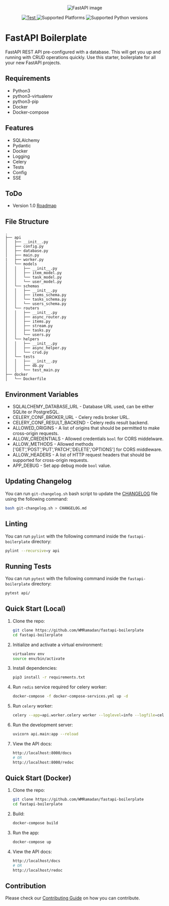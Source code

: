 <p align="center">
    <img src="https://fastapi.tiangolo.com/img/logo-margin/logo-teal.png" alt="FastAPI image"/>
</p>
<p align="center">
    <a href="https://github.com/WMRamadan/fastapi-boilerplate/actions/workflows/python-app.yml" target="_blank">
    <img src="https://github.com/wmramadan/fastapi-boilerplate/actions/workflows/python-app.yml/badge.svg" alt="Test">
    </a>
    <img src="https://img.shields.io/badge/platforms-Windows%20%7C%20Mac%20%7C%20Linux-orange" alt="Supported Platforms">
    <img src="https://img.shields.io/badge/python-3.8%20%7C%203.9%20%7C%203.10%20%7C%203.11-blue" alt="Supported Python versions">
</p>

# FastAPI Boilerplate
FastAPI REST API pre-configured with a database. This will get you up and running with CRUD operations quickly. Use this starter, boilerplate for all your new FastAPI projects.

## Requirements
- Python3
- python3-virtualenv
- python3-pip
- Docker
- Docker-compose

## Features
- SQLAlchemy
- Pydantic
- Docker
- Logging
- Celery
- Tests
- Config
- SSE

## ToDo
- Version 1.0 [Roadmap](./docs/v1-roadmap.md)

## File Structure
```
.
├── api
│   ├── __init__.py
│   ├── config.py
│   ├── database.py
│   ├── main.py
|   ├── worker.py
│   └── models
│   │   ├── __init__.py
│   │   ├── item_model.py
│   │   └── task_model.py
│   │   └── user_model.py
│   └── schemas
│   │   ├── __init__.py
│   │   ├── items_schema.py
│   │   └── tasks_schema.py
│   │   └── users_schema.py
│   └── routers
│   │   ├── __init__.py
│   │   ├── async_router.py
│   │   ├── items.py
│   │   ├── stream.py
│   │   ├── tasks.py
│   │   └── users.py
│   └── helpers
│   │   ├── __init__.py
│   │   ├── async_helper.py
│   │   └── crud.py
│   └── tests
│   │   ├── __init__.py
│   │   ├── db.py
│   │   └── test_main.py
├── docker
│   └── Dockerfile
```

## Environment Variables
- SQLALCHEMY_DATABASE_URL - Database URL used, can be either SQLite or PostgreSQL.
- CELERY_CONF_BROKER_URL - Celery redis broker URL.
- CELERY_CONF_RESULT_BACKEND - Celery redis result backend.
- ALLOWED_ORIGINS - A list of origins that should be permitted to make cross-origin requests.
- ALLOW_CREDENTIALS - Allowed credentials `bool` for CORS middelware.
- ALLOW_METHODS - Allowed methods ['GET','POST','PUT','PATCH','DELETE','OPTIONS'] for CORS middleware.
- ALLOW_HEADERS - A list of HTTP request headers that should be supported for cross-origin requests.
- APP_DEBUG - Set app debug mode `bool` value.

## Updating Changelog
You can run `git-changelog.sh` bash script to update the [CHANGELOG](./CHANGELOG.md) file using the following command:
```bash
bash git-changelog.sh > CHANGELOG.md
```

## Linting
You can run `pylint` with the following command inside the `fastapi-boilerplate` directory:
```bash
pylint --recursive=y api
```

## Running Tests
You can run `pytest` with the following command inside the `fastapi-boilerplate` directory:
```bash
pytest api/
```

## Quick Start (Local)
1. Clone the repo:
    ```bash
    git clone https://github.com/WMRamadan/fastapi-boilerplate
    cd fastapi-boilerplate
    ```
2. Initialize and activate a virtual environment:
    ```bash
    virtualenv env
    source env/bin/activate
    ```

3. Install dependencies:
    ```bash
    pip3 install -r requirements.txt
    ```

4. Run `redis` service required for celery worker:
    ```bash
    docker-compose -f docker-compose-services.yml up -d
    ```

5. Run `celery` worker:
    ```bash
    celery --app=api.worker.celery worker --loglevel=info --logfile=celery.log
    ```

6. Run the development server:
    ```bash
    uvicorn api.main:app --reload
    ```

7. View the API docs:
    ```bash
    http://localhost:8000/docs
    # OR
    http://localhost:8000/redoc
    ```

## Quick Start (Docker)
1. Clone the repo:
    ```bash
    git clone https://github.com/WMRamadan/fastapi-boilerplate
    cd fastapi-boilerplate
    ```
2. Build:
    ```bash
    docker-compose build
    ```

3. Run the app:
    ```bash
    docker-compose up
    ```

4. View the API docs:
    ```bash
    http://localhost/docs
    # OR
    http://localhost/redoc
    ```

## Contribution

Please check our [Contributing Guide](./docs/CONTRIBUTING.md) on how you can contribute.
